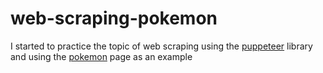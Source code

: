 # web-scraping-pokemon

I started to practice the topic of web scraping using the [puppeteer](https://github.com/puppeteer/puppeteer) library and using the [pokemon](https://pokemondb.net/pokedex/all) page as an example
